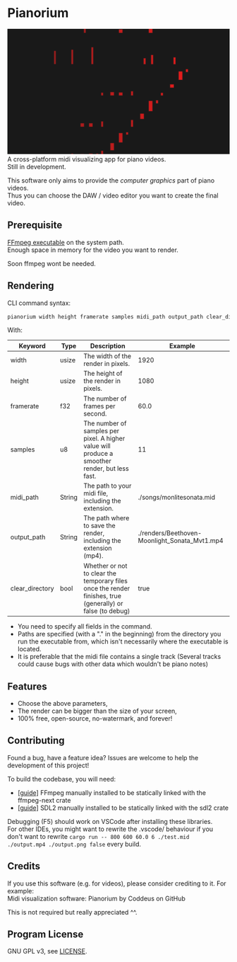 # Pianorium

![](screenshots/sample.png)  
A cross-platform midi visualizing app for piano videos.  
Still in development.

This software only aims to provide the *computer graphics* part of piano videos.  
Thus you can choose the DAW / video editor you want to create the final video.

## Prerequisite

[FFmpeg executable](https://ffmpeg.org/download.html) on the system path.  
Enough space in memory for the video you want to render.

Soon ffmpeg wont be needed.

## Rendering

CLI command syntax:

```bash
pianorium width height framerate samples midi_path output_path clear_directory
```

With:

| Keyword         | Type   | Description                                                                                                | Example                                       |
| --------------- | ------ | ---------------------------------------------------------------------------------------------------------- | --------------------------------------------- |
| width           | usize  | The width of the render in pixels.                                                                         | 1920                                          |
| height          | usize  | The height of the render in pixels.                                                                        | 1080                                          |
| framerate       | f32    | The number of frames per second.                                                                           | 60.0                                          |
| samples         | u8     | The number of samples per pixel. A higher value will produce a smoother render, but less fast.             | 11                                            |
| midi_path       | String | The path to your midi file, including the extension.                                                       | ./songs/monlitesonata.mid                     |
| output_path     | String | The path where to save the render, including the extension (mp4).                                          | ./renders/Beethoven-Moonlight_Sonata_Mvt1.mp4 |
| clear_directory | bool   | Whether or not to clear the temporary files once the render finishes, true (generally) or false (to debug) | true                                          |

- You need to specify all fields in the command.
- Paths are specified (with a "." in the beginning) from the directory you run the executable from, which isn't necessarily where the executable is located.  
- It is preferable that the midi file contains a single track (Several tracks could cause bugs with other data which wouldn't be piano notes)


## Features
- Choose the above parameters,
- The render can be bigger than the size of your screen,
- 100% free, open-source, no-watermark, and forever!

## Contributing
Found a bug, have a feature idea? Issues are welcome to help the development of this project!

To build the codebase, you will need: 
- [[guide]](https://github.com/zmwangx/rust-ffmpeg/wiki/Notes-on-building) FFmpeg manually installed to be statically linked with the ffmpeg-next crate
- [[guide]](https://github.com/Rust-SDL2/rust-sdl2) SDL2 manually installed to be statically linked with the sdl2 crate

Debugging (F5) should work on VSCode after installing these libraries.  
For other IDEs, you might want to rewrite the .vscode/ behaviour if you don't want to rewrite `cargo run -- 800 600 60.0 6 ./test.mid ./output.mp4 ./output.png false` every build.

## Credits
If you use this software (e.g. for videos), please consider crediting to it. For example:  
Midi visualization software: Pianorium by Coddeus on GitHub

This is not required but really appreciated ^^.

## Program License

GNU GPL v3, see [LICENSE](LICENSE).
